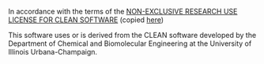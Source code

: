 
In accordance with the terms of the [NON-EXCLUSIVE RESEARCH USE LICENSE FOR CLEAN SOFTWARE](https://github.com/tttianhao/CLEAN/blob/main/NON-EXCLUSIVE%20RESEARCH%20USE%20LICENSE%20FOR%20CLEAN%20SOFTWARE.pdf) (copied [here](https://github.com/pnnl-predictive-phenomics/CLEAN-contact/blob/main/NON-EXCLUSIVE%20RESEARCH%20USE%20LICENSE%20FOR%20CLEAN%20SOFTWARE.pdf))

This software uses or is derived from the CLEAN software developed by the Department 
of Chemical and Biomolecular Engineering at the University of Illinois Urbana-Champaign.
